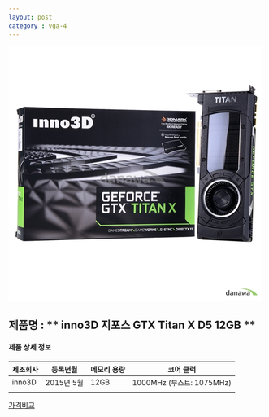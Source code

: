 ```yaml
---
layout: post
category : vga-4
---
```


![alt text](https://github.com/kutchoiwjun92/kutchoiwjun92.github.com/blob/master/image/vga-4.jpg?raw=true)

## 제품명 : ** inno3D 지포스 GTX Titan X D5 12GB  **

#### 제품 상세 정보


제조회사  |  등록년월  |  메모리 용량  |  코어 클럭  
--------- | ---------- | ------------- | --------------------------
 inno3D   | 2015년 5월 |     12GB      | 1000MHz (부스트: 1075MHz)              
|||


[가격비교](http://prod.danawa.com/info/?pcode=3163479&cate=112753)

